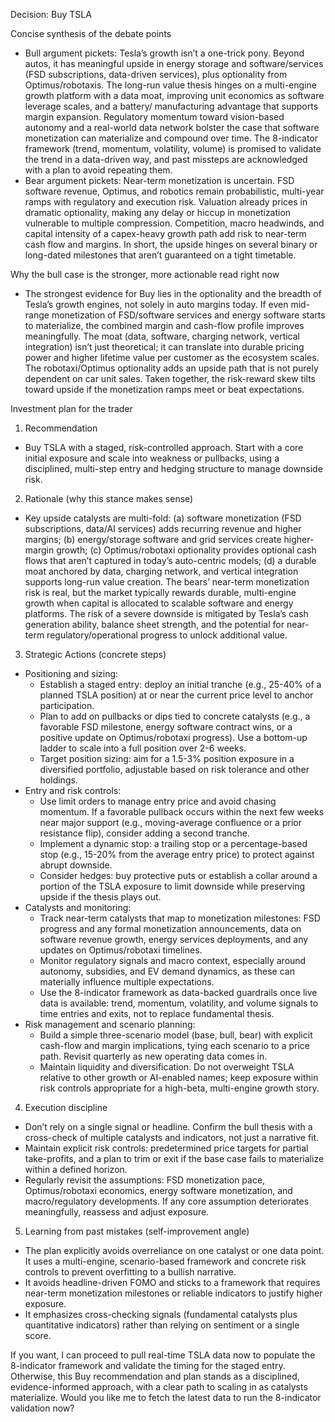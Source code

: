 Decision: Buy TSLA

Concise synthesis of the debate points
- Bull argument pickets: Tesla’s growth isn’t a one-trick pony. Beyond autos, it has meaningful upside in energy storage and software/services (FSD subscriptions, data-driven services), plus optionality from Optimus/robotaxis. The long-run value thesis hinges on a multi-engine growth platform with a data moat, improving unit economics as software leverage scales, and a battery/ manufacturing advantage that supports margin expansion. Regulatory momentum toward vision-based autonomy and a real-world data network bolster the case that software monetization can materialize and compound over time. The 8-indicator framework (trend, momentum, volatility, volume) is promised to validate the trend in a data-driven way, and past missteps are acknowledged with a plan to avoid repeating them.
- Bear argument pickets: Near-term monetization is uncertain. FSD software revenue, Optimus, and robotics remain probabilistic, multi-year ramps with regulatory and execution risk. Valuation already prices in dramatic optionality, making any delay or hiccup in monetization vulnerable to multiple compression. Competition, macro headwinds, and capital intensity of a capex-heavy growth path add risk to near-term cash flow and margins. In short, the upside hinges on several binary or long-dated milestones that aren’t guaranteed on a tight timetable.

Why the bull case is the stronger, more actionable read right now
- The strongest evidence for Buy lies in the optionality and the breadth of Tesla’s growth engines, not solely in auto margins today. If even mid-range monetization of FSD/software services and energy software starts to materialize, the combined margin and cash-flow profile improves meaningfully. The moat (data, software, charging network, vertical integration) isn’t just theoretical; it can translate into durable pricing power and higher lifetime value per customer as the ecosystem scales. The robotaxi/Optimus optionality adds an upside path that is not purely dependent on car unit sales. Taken together, the risk-reward skew tilts toward upside if the monetization ramps meet or beat expectations.

Investment plan for the trader

1) Recommendation
- Buy TSLA with a staged, risk-controlled approach. Start with a core initial exposure and scale into weakness or pullbacks, using a disciplined, multi-step entry and hedging structure to manage downside risk.

2) Rationale (why this stance makes sense)
- Key upside catalysts are multi-fold: (a) software monetization (FSD subscriptions, data/AI services) adds recurring revenue and higher margins; (b) energy/storage software and grid services create higher-margin growth; (c) Optimus/robotaxi optionality provides optional cash flows that aren’t captured in today’s auto-centric models; (d) a durable moat anchored by data, charging network, and vertical integration supports long-run value creation. The bears’ near-term monetization risk is real, but the market typically rewards durable, multi-engine growth when capital is allocated to scalable software and energy platforms. The risk of a severe downside is mitigated by Tesla’s cash generation ability, balance sheet strength, and the potential for near-term regulatory/operational progress to unlock additional value.

3) Strategic Actions (concrete steps)
- Positioning and sizing:
  - Establish a staged entry: deploy an initial tranche (e.g., 25-40% of a planned TSLA position) at or near the current price level to anchor participation.
  - Plan to add on pullbacks or dips tied to concrete catalysts (e.g., a favorable FSD milestone, energy software contract wins, or a positive update on Optimus/robotaxi progress). Use a bottom-up ladder to scale into a full position over 2-6 weeks.
  - Target position sizing: aim for a 1.5-3% position exposure in a diversified portfolio, adjustable based on risk tolerance and other holdings.
- Entry and risk controls:
  - Use limit orders to manage entry price and avoid chasing momentum. If a favorable pullback occurs within the next few weeks near major support (e.g., moving-average confluence or a prior resistance flip), consider adding a second tranche.
  - Implement a dynamic stop: a trailing stop or a percentage-based stop (e.g., 15-20% from the average entry price) to protect against abrupt downside.
  - Consider hedges: buy protective puts or establish a collar around a portion of the TSLA exposure to limit downside while preserving upside if the thesis plays out.
- Catalysts and monitoring:
  - Track near-term catalysts that map to monetization milestones: FSD progress and any formal monetization announcements, data on software revenue growth, energy services deployments, and any updates on Optimus/robotaxi timelines.
  - Monitor regulatory signals and macro context, especially around autonomy, subsidies, and EV demand dynamics, as these can materially influence multiple expectations.
  - Use the 8-indicator framework as data-backed guardrails once live data is available: trend, momentum, volatility, and volume signals to time entries and exits, not to replace fundamental thesis.
- Risk management and scenario planning:
  - Build a simple three-scenario model (base, bull, bear) with explicit cash-flow and margin implications, tying each scenario to a price path. Revisit quarterly as new operating data comes in.
  - Maintain liquidity and diversification. Do not overweight TSLA relative to other growth or AI-enabled names; keep exposure within risk controls appropriate for a high-beta, multi-engine growth story.

4) Execution discipline
- Don’t rely on a single signal or headline. Confirm the bull thesis with a cross-check of multiple catalysts and indicators, not just a narrative fit.
- Maintain explicit risk controls: predetermined price targets for partial take-profits, and a plan to trim or exit if the base case fails to materialize within a defined horizon.
- Regularly revisit the assumptions: FSD monetization pace, Optimus/robotaxi economics, energy software monetization, and macro/regulatory developments. If any core assumption deteriorates meaningfully, reassess and adjust exposure.

5) Learning from past mistakes (self-improvement angle)
- The plan explicitly avoids overreliance on one catalyst or one data point. It uses a multi-engine, scenario-based framework and concrete risk controls to prevent overfitting to a bullish narrative.
- It avoids headline-driven FOMO and sticks to a framework that requires near-term monetization milestones or reliable indicators to justify higher exposure.
- It emphasizes cross-checking signals (fundamental catalysts plus quantitative indicators) rather than relying on sentiment or a single score.

If you want, I can proceed to pull real-time TSLA data now to populate the 8-indicator framework and validate the timing for the staged entry. Otherwise, this Buy recommendation and plan stands as a disciplined, evidence-informed approach, with a clear path to scaling in as catalysts materialize. Would you like me to fetch the latest data to run the 8-indicator validation now?
